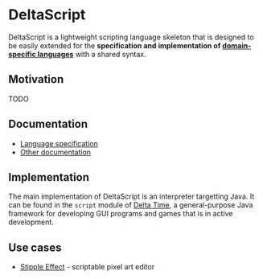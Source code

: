 # DeltaScript <!-- TODO - language banner here instead: ![DeltaScript](link) -->

DeltaScript is a lightweight scripting language skeleton that is designed to be easily extended for the **specification and implementation of [domain-specific languages](https://en.wikipedia.org/wiki/Domain-specific_language)** with a shared syntax.

## Motivation

<!-- TODO -->

TODO

## Documentation

* [Language specification](/docs/lang-spec)
* [Other documentation](/docs/about)

## Implementation

The main implementation of DeltaScript is an interpreter targetting Java. It can be found in the `script` module of [Delta Time](https://github.com/jbunke/delta-time), a general-purpose Java framework for developing GUI programs and games that is in active development.

## Use cases

* [Stipple Effect]() - scriptable pixel art editor
